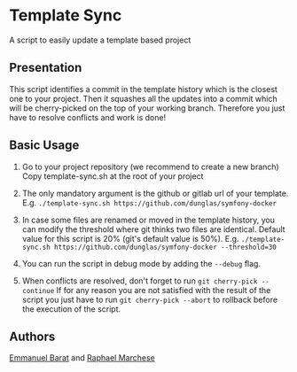 # Template Sync
A script to easily update a template based project

## Presentation
This script identifies a commit in the template history which is the closest one to your project. 
Then it squashes all the updates into a commit which will be cherry-picked on the top of your working branch.
Therefore you just have to resolve conflicts and work is done!

## Basic Usage
1. Go to your project repository (we recommend to create a new branch)
Copy template-sync.sh at the root of your project

2. The only mandatory argument is the github or gitlab url of your template. 
E.g. `./template-sync.sh https://github.com/dunglas/symfony-docker`

3. In case some files are renamed or moved in the template history, you can modify the threshold where
git thinks two files are identical. Default value for this script is 20% (git's default value is 50%).
E.g. `./template-sync.sh https://github.com/dunglas/symfony-docker --threshold=30`

4. You can run the script in debug mode by adding the `--debug` flag.

5. When conflicts are resolved, don't forget to run `git cherry-pick --continue`
If for any reason you are not satisfied with the result of the script you just have to run `git cherry-pick --abort`
to rollback before the execution of the script.

## Authors
[Emmanuel Barat](https://github.com/mano-lis) and [Raphael Marchese](https://github.com/Raphael-Marchese)
